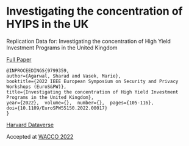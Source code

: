# Investigating the concentration of HYIPS in the UK
Replication Data for: Investigating the concentration of High Yield Investment Programs in the United Kingdom

[Full Paper](https://ieeexplore.ieee.org/document/9799359)

```
@INPROCEEDINGS{9799359,  
author={Agarwal, Sharad and Vasek, Marie},  
booktitle={2022 IEEE European Symposium on Security and Privacy Workshops (EuroS&PW)},   
title={Investigating the concentration of High Yield Investment Programs in the United Kingdom},   
year={2022},  volume={},  number={},  pages={105-116},  
doi={10.1109/EuroSPW55150.2022.00017}
}
```

[Harvard Dataverse](https://doi.org/10.7910/DVN/BLGH0A)

Accepted at [WACCO 2022](https://wacco-workshop.org/)
